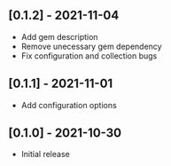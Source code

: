## [0.1.2] - 2021-11-04
- Add gem description
- Remove unecessary gem dependency
- Fix configuration and collection bugs

## [0.1.1] - 2021-11-01
- Add configuration options

## [0.1.0] - 2021-10-30
- Initial release
